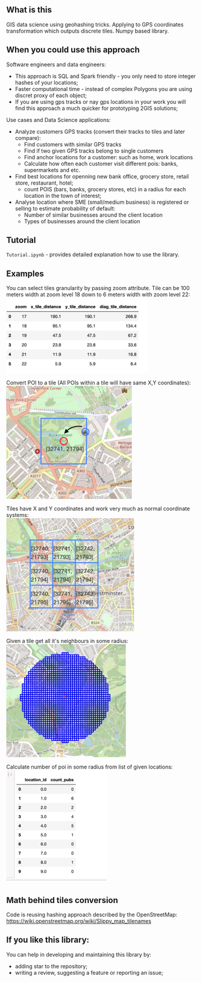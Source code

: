 ## What is this
GIS data science using geohashing tricks. Applying to GPS coordinates transformation which outputs discrete tiles. Numpy based library.

## When you could use this approach
Software engineers and data engineers:
- This approach is SQL and Spark friendly - you only need to store integer hashes of your locations;
- Faster computational time - instead of complex Polygons you are using discret proxy of each object;  
- If you are using gps tracks or nay gps locations in your work you will find this approach a much quicker for prototyping 2GIS solutions; 


Use cases and Data Science applications:
- Analyze customers GPS tracks (convert their tracks to tiles and later compare):
    - Find customers with similar GPS tracks
    - Find if two given GPS tracks belong to single customers
    - Find anchor locations for a customer: such as home, work locations
    - Calculate how often each customer visit different pois: banks, supermarkets and etc.
- Find best locations for openning new bank office, grocery store, retail store, restaurant, hotel;
    - count POIS (bars, banks, grocery stores, etc) in a radius for each location in the town of interest;
- Analyse location where SME (small/medium business) is registered or selling to estimate probability of default:
    - Number of similar businesses around the client location
    - Types of businesses around the client location

## Tutorial
`Tutorial.ipynb` - provides detailed explanation how to use the library.

## Examples
You can select tiles granularity by passing zoom attribute. Tile can be 100 meters width at zoom level 18 down to 6 meters width with zoom level 22:<br>
<img src="./img/zoom_example.png" height="200">

Convert POI to a tile (All POIs within a tile will have same X,Y coordinates):<br>
<img src="./img/tiles_descritization.png" height="300">


Tiles have X and Y coordinates and work very much as normal 
coordinate systems:<br>
<img src="./img/tiles_coordinates.png" height="300">

Given a tile get all it's neighbours in some radius:<br>
<img src="./img/tile_neighbours.png" height="300">

Calculate number of poi in some radius from list of given locations:<br>
<img src="./img/count_pois_in_given_radius.png" height="300">



## Math behind tiles conversion
Code is reusing hashing approach described by the OpenStreetMap:<br>
https://wiki.openstreetmap.org/wiki/Slippy_map_tilenames



## If you like this library:
You can help in developing and maintaining this library by:
- adding star to the repository;
- writing a review, suggesting a feature or reporting an issue;

